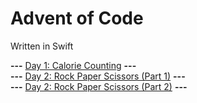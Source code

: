 # Advent of Code

Written in Swift

**---** [Day 1: Calorie Counting](AdventOfCode2022/AdventOfCode2022/Day1/Day1.swift) **---**<br />
**---** [Day 2: Rock Paper Scissors (Part 1)](AdventOfCode2022/AdventOfCode2022/Day2/Day2Part1.swift) **---**<br />
**---** [Day 2: Rock Paper Scissors (Part 2)](AdventOfCode2022/AdventOfCode2022/Day2/Day2Part2.swift) **---**<br />
